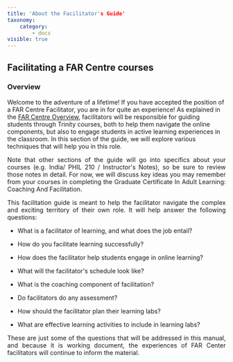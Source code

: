 ```yaml
---
title: 'About the Facilitator's Guide'
taxonomy:
    category:
        - docs
visible: true
---
```


## Facilitating a FAR Centre courses

### Overview

Welcome to the adventure of a lifetime!  If you have accepted the position of a FAR Centre Facilitator, you are in for quite an experience!  As explained in the [FAR Centre Overview](https://far.twu.ca/guides/about-twu/far-centres), facilitators will be responsible for guiding students through Trinity courses, both to help them navigate the online components, but also to engage students in active learning experiences in the classroom.  In this section of the guide, we will explore various techniques that will help you in this role.

<p style='text-align: justify;'>Note that other sections of the guide will go into specifics about your courses (e.g. India/ PHIL 210 / Instructor's Notes), so be sure to review those notes in detail.  For now, we will discuss key ideas you may remember from your courses in completing the Graduate Certificate In Adult Learning: Coaching And Facilitation.</p>

<p style='text-align: justify;'>This facilitation guide is meant to help the facilitator navigate the complex and exciting territory of their own role. It will help answer the following questions:</p>


- <p style='text-align: justify;'>What is a facilitator of learning, and what does the job entail?</p>

- <p style='text-align: justify;'>How do you facilitate learning successfully?</p>

- <p style='text-align: justify;'>How does the facilitator help students engage in online learning?</p>

- <p style='text-align: justify;'>What will the facilitator's schedule look like?</p>

- <p style='text-align: justify;'>What is the coaching component of facilitation?</p>

- <p style='text-align: justify;'>Do facilitators do any assessment?</p>

- <p style='text-align: justify;'>How should the facilitator plan their learning labs?</p>

- <p style='text-align: justify;'>What are effective learning activities to include in learning labs?</p>


<p style='text-align: justify;'>These are just some of the questions that will be addressed in this manual, and because it is working document, the experiences of FAR Center facilitators will continue to inform the material.</p>
